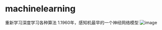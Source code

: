 # machinelearning
重新学习深度学习各种算法
1.1960年，感知机最早的一个神经网络模型
![image](https://github.com/user-attachments/assets/aa143add-ef0a-42b9-addf-194717cf060d)
